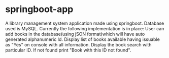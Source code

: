 # springboot-app

A library management system application made using springboot.
Database used is MySQL.
Currently the following implementation is in place:
User can add books in the database(using jSON format)which will have auto generated alphanumeric Id.
Display list of books available having issuable as "Yes" on console with all information.
Display the book search with particular ID. If not found print "Book with this ID not found".

